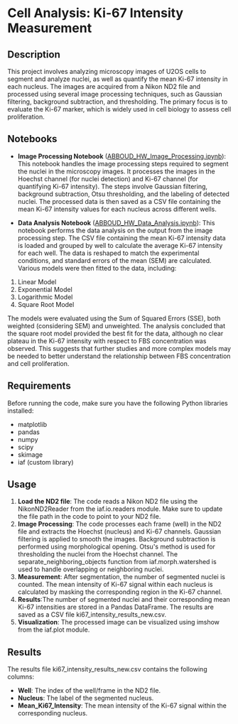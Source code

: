 # Cell Analysis: Ki-67 Intensity Measurement
## Description
This project involves analyzing microscopy images of U2OS cells to segment and analyze nuclei, as well as quantify the mean Ki-67 intensity in each nucleus. The images are acquired from a Nikon ND2 file and processed using several image processing techniques, such as Gaussian filtering, background subtraction, and thresholding. The primary focus is to evaluate the Ki-67 marker, which is widely used in cell biology to assess cell proliferation.
## Notebooks
- **Image Processing Notebook** ([ABBOUD_HW_Image_Processing.ipynb](ABBOUD_HW_Image_Processing.ipynb)):
This notebook handles the image processing steps required to segment the nuclei in the microscopy images.
It processes the images in the Hoechst channel (for nuclei detection) and Ki-67 channel (for quantifying Ki-67 intensity).
The steps involve Gaussian filtering, background subtraction, Otsu thresholding, and the labeling of detected nuclei.
The processed data is then saved as a CSV file containing the mean Ki-67 intensity values for each nucleus across different wells.

- **Data Analysis Notebook** ([ABBOUD_HW_Data_Analysis.ipynb](ABBOUD_HW_Data_Analysis.ipynb)):
This notebook performs the data analysis on the output from the image processing step.
The CSV file containing the mean Ki-67 intensity data is loaded and grouped by well to calculate the average Ki-67 intensity for each well.
The data is reshaped to match the experimental conditions, and standard errors of the mean (SEM) are calculated.
Various models were then fitted to the data, including:
1. Linear Model
2. Exponential Model
3. Logarithmic Model
4. Square Root Model
   
The models were evaluated using the Sum of Squared Errors (SSE), both weighted (considering SEM) and unweighted.
The analysis concluded that the square root model provided the best fit for the data, although no clear plateau in the Ki-67 intensity with respect to FBS concentration was observed. This suggests that further studies and more complex models may be needed to better understand the relationship between FBS concentration and cell proliferation.

## Requirements
Before running the code, make sure you have the following Python libraries installed:
- matplotlib
- pandas
- numpy
- scipy
- skimage
- iaf (custom library)
## Usage
1. **Load the ND2 file**: The code reads a Nikon ND2 file using the NikonND2Reader from the iaf.io.readers module. Make sure to update the file path in the code to point to your ND2 file.
2. **Image Processing**:
The code processes each frame (well) in the ND2 file and extracts the Hoechst (nucleus) and Ki-67 channels.
Gaussian filtering is applied to smooth the images.
Background subtraction is performed using morphological opening.
Otsu's method is used for thresholding the nuclei from the Hoechst channel.
The separate_neighboring_objects function from iaf.morph.watershed is used to handle overlapping or neighboring nuclei.
3. **Measurement**: After segmentation, the number of segmented nuclei is counted.
The mean intensity of Ki-67 signal within each nucleus is calculated by masking the corresponding region in the Ki-67 channel.
4. **Results**:The number of segmented nuclei and their corresponding mean Ki-67 intensities are stored in a Pandas DataFrame.
The results are saved as a CSV file ki67_intensity_results_new.csv.
5. **Visualization**: The processed image can be visualized using imshow from the iaf.plot module.
## Results
The results file ki67_intensity_results_new.csv contains the following columns:
- **Well**: The index of the well/frame in the ND2 file.
- **Nucleus**: The label of the segmented nucleus.
- **Mean_Ki67_Intensity**: The mean intensity of the Ki-67 signal within the corresponding nucleus.
